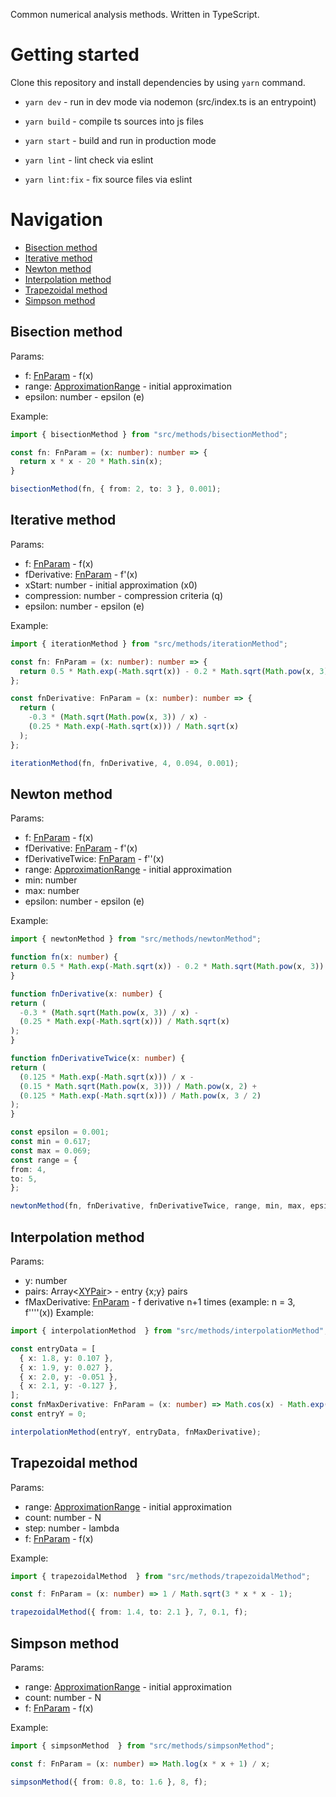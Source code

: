 Common numerical analysis methods. Written in TypeScript.

# Getting started

Clone this repository and install dependencies by using `yarn` command.

+ `yarn dev` - run in dev mode via nodemon (src/index.ts is an entrypoint)

+ `yarn build` - compile ts sources into js files

+ `yarn start` - build and run in production mode

+ `yarn lint` - lint check via eslint

+ `yarn lint:fix` - fix source files via eslint



# Navigation

+ [Bisection method](#bisection-method)
+ [Iterative method](#iterative-method)
+ [Newton method](#newton-method)
+ [Interpolation method](#interpolation-method)
+ [Trapezoidal method](#trapezoidal-method)
+ [Simpson method](#simpson-method)



## Bisection method

Params:

+ f: [FnParam](src/types/FnParam.ts) - f(x)
+ range: [ApproximationRange](src/types/ApproximationRange.ts) - initial approximation
+ epsilon: number - epsilon (e)

Example:

```ts
import { bisectionMethod } from "src/methods/bisectionMethod";

const fn: FnParam = (x: number): number => {
  return x * x - 20 * Math.sin(x);
}

bisectionMethod(fn, { from: 2, to: 3 }, 0.001);
```


## Iterative method

Params:

+ f: [FnParam](src/types/FnParam.ts) - f(x)
+ fDerivative: [FnParam](src/types/FnParam.ts) - f'(x)
+ xStart: number - initial approximation (x0) 
+ compression: number - compression criteria (q)
+ epsilon: number - epsilon (e)

Example:

```ts
import { iterationMethod } from "src/methods/iterationMethod";

const fn: FnParam = (x: number): number => {
  return 0.5 * Math.exp(-Math.sqrt(x)) - 0.2 * Math.sqrt(Math.pow(x, 3)) + 2;
};

const fnDerivative: FnParam = (x: number): number => {
  return (
    -0.3 * (Math.sqrt(Math.pow(x, 3)) / x) -
    (0.25 * Math.exp(-Math.sqrt(x))) / Math.sqrt(x)
  );
};

iterationMethod(fn, fnDerivative, 4, 0.094, 0.001);
```


## Newton method

Params:

+ f: [FnParam](src/types/FnParam.ts) - f(x)
+ fDerivative: [FnParam](src/types/FnParam.ts) - f'(x)
+ fDerivativeTwice: [FnParam](src/types/FnParam.ts) - f''(x)
+ range: [ApproximationRange](src/types/ApproximationRange.ts) - initial approximation 
+ min: number
+ max: number
+ epsilon: number - epsilon (e)

Example:

```ts
import { newtonMethod } from "src/methods/newtonMethod";

function fn(x: number) {
return 0.5 * Math.exp(-Math.sqrt(x)) - 0.2 * Math.sqrt(Math.pow(x, 3)) + 2;
}

function fnDerivative(x: number) {
return (
  -0.3 * (Math.sqrt(Math.pow(x, 3)) / x) -
  (0.25 * Math.exp(-Math.sqrt(x))) / Math.sqrt(x)
);
}

function fnDerivativeTwice(x: number) {
return (
  (0.125 * Math.exp(-Math.sqrt(x))) / x -
  (0.15 * Math.sqrt(Math.pow(x, 3))) / Math.pow(x, 2) +
  (0.125 * Math.exp(-Math.sqrt(x))) / Math.pow(x, 3 / 2)
);
}

const epsilon = 0.001;
const min = 0.617;
const max = 0.069;
const range = {
from: 4,
to: 5,
};

newtonMethod(fn, fnDerivative, fnDerivativeTwice, range, min, max, epsilon);

```

## Interpolation method

Params:

+ y: number
+ pairs: Array<[XYPair](src/types/XYPair.ts)> - entry {x;y} pairs 
+ fMaxDerivative: [FnParam](src/types/FnParam.ts) - f derivative n+1 times (example: n = 3, f''''(x))
Example:

```ts
import { interpolationMethod  } from "src/methods/interpolationMethod";

const entryData = [
  { x: 1.8, y: 0.107 },
  { x: 1.9, y: 0.027 },
  { x: 2.0, y: -0.051 },
  { x: 2.1, y: -0.127 },
];
const fnMaxDerivative: FnParam = (x: number) => Math.cos(x) - Math.exp(-x);
const entryY = 0;

interpolationMethod(entryY, entryData, fnMaxDerivative);
```

## Trapezoidal method

Params:

+ range: [ApproximationRange](src/types/ApproximationRange.ts) - initial approximation
+ count: number - N
+ step: number - lambda
+ f: [FnParam](src/types/FnParam.ts) - f(x)

Example:

```ts
import { trapezoidalMethod  } from "src/methods/trapezoidalMethod";

const f: FnParam = (x: number) => 1 / Math.sqrt(3 * x * x - 1);

trapezoidalMethod({ from: 1.4, to: 2.1 }, 7, 0.1, f);
```


## Simpson method


Params:

+ range: [ApproximationRange](src/types/ApproximationRange.ts) - initial approximation
+ count: number - N
+ f: [FnParam](src/types/FnParam.ts) - f(x)

Example:

```ts
import { simpsonMethod  } from "src/methods/simpsonMethod";

const f: FnParam = (x: number) => Math.log(x * x + 1) / x;

simpsonMethod({ from: 0.8, to: 1.6 }, 8, f);
```

